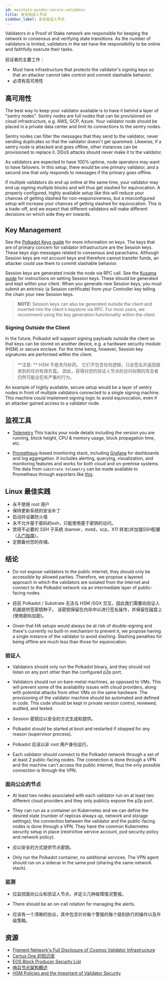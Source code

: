 ```yaml
---
id: maintain-guides-secure-validator
title: 安全验证人节点
sidebar_label: 安全验证人节点
---
```


Validators in a Proof of Stake network are responsible for keeping the network in consensus and verifying state transitions. As the number of validators is limited, validators in the set have the responsibility to be online and faithfully execute their tasks.

验证者的主要工作：

- Must have infrastructure that protects the validator's signing keys so that an attacker cannot take control and commit slashable behavior.
- 必须有高可用性

## 高可用性

The best way to keep your validator available is to have it behind a layer of "sentry nodes". Sentry nodes are full nodes that can be provisioned on cloud infrastructure, e.g. AWS, GCP, Azure. Your validator node should be placed in a private data center and limit its connections to the sentry nodes.

Sentry nodes can filter the messages that they send to the validator, never sending duplicates so that the validator doesn't get spammed. Likewise, if a sentry node is attacked and goes offline, other instances can be provisioned to replace it. DDoS attacks should never make it to the validator.

As validators are expected to have 100% uptime, node operators may want to have failovers. In this setup, there would be one primary validator, and a second one that only responds to messages if the primary goes offline.

If multiple validators do end up online at the same time, your validator may end up signing multiple blocks and will thus get slashed for equivocation. A properly configured, highly available setup like this will reduce your chances of getting slashed for non-responsiveness, but a misconfigured setup will increase your chances of getting slashed for equivocation. This is a trade-off, and we expect that different validators will make different decisions on which side they err towards.

## Key Management

See the [Polkadot Keys guide](https://wiki.polkadot.network/en/latest/polkadot/learn/keys/) for more information on keys. The keys that are of primary concern for validator infrastructure are the Session keys. These keys sign messages related to consensus and parachains. Although Session keys are _not_ account keys and therefore cannot transfer funds, an attacker could use them to commit slashable behavior.

Session keys are generated inside the node via RPC call. See the [Kusama guide](https://guide.kusama.network/en/latest/try/validate/#set-the-session-key) for instructions on setting Session keys. These should be generated and kept within your client. When you generate new Session keys, you must submit an extrinsic (a Session certificate) from your Controller key telling the chain your new Session keys.

> **NOTE:** Session keys can also be generated outside the client and inserted into the client's keystore via RPC. For most users, we recommend using the key generation functionality within the client.

### Signing Outside the Client

In the future, Polkadot will support signing payloads outside the client so that keys can be stored on another device, e.g. a hardware security module (HSM) or secure enclave. For the time being, however, Session key signatures are performed within the client.

> **注意: ** HSM 不是灵丹妙药。 它们不包含任何逻辑，只会签名并返回接收到的任何有效负载。 因此，获得对您的验证人节点的访问权限的攻击者仍然可能会犯有严重的行为。

An example of highly available, secure setup would be a layer of sentry nodes in front of multiple validators connected to a single signing machine. This machine could implement signing logic to avoid equivocation, even if an attacker gained access to a validator node.

## 监视工具

- [Telemetry](https://github.com/paritytech/substrate-telemetry) This tracks your node details including the version you are running, block height, CPU & memory usage, block propagation time, etc.

- [Prometheus](https://prometheus.io/)-based monitoring stack, including [Grafana](https://grafana.com) for dashboards and log aggregation. It includes alerting, querying, visualization, and monitoring features and works for both cloud and on-premise systems. The data from `substrate-telemetry` can be made available to Prometheus through exporters like [this](https://github.com/w3f/substrate-telemetry-exporter).

## Linux 最佳实践

- 永不使用 root 用户
- 保持更新系统的安全补丁
- 启动并设置防火墙
- 永不允许基于密码的ssh，只能使用基于密钥的访问。
- 禁用不必要的 SSH 子系统 (banner，motd，scp，X11 转发)并加强SSH配置（[入门指南](https://stribika.github.io/2015/01/04/secure-secure-shell.html)）。
- 定期备份您的存储。

## 结论

- Do not expose validators to the public internet, they should only be accessible by allowed parties. Therefore, we propose a layered approach in which the validators are isolated from the internet and connect to the Polkadot network via an intermediate layer of public-facing nodes.

- 目前 Polkadot / Substrate 无法与 HSM /SGX 交互，因此我们需要向验证人机器提供签密钥种子。 该密钥保留在内存中以进行签名操作，并保留在磁盘上(使用密码加密)。

- Given that HA setups would always be at risk of double-signing and there's currently no built-in mechanism to prevent it, we propose having a single instance of the validator to avoid slashing. Slashing penalties for being offline are much less than those for equivocation.

### 验证人

- Validators should only run the Polkadot binary, and they should not listen on any port other than the configured p2p port.

- Validators should run on bare-metal machines, as opposed to VMs. This will prevent some of the availability issues with cloud providers, along with potential attacks from other VMs on the same hardware. The provisioning of the validator machine should be automated and defined in code. This code should be kept in private version control, reviewed, audited, and tested.

- Session 密钥应以安全的方式生成和提供。

- Polkadot should be started at boot and restarted if stopped for any reason (supervisor process).

- Polkadot 应该以非 root 用户身份运行。

- Each validator should connect to the Polkadot network through a set of at least 2 public-facing nodes. The connection is done through a VPN and the machine can't access the public internet, thus the only possible connection is through the VPN.

### 面向公众的节点

- At least two nodes associated with each validator run on at least two different cloud providers and they only publicly expose the p2p port.

- They can run as a container on Kubernetes and we can define the desired state (number of replicas always up, network and storage settings); the connection between the validator and the public-facing nodes is done through a VPN. They have the common Kubernetes security setup in place (restrictive service account, pod security policy and network policy).

- 应以安全的方式提供节点密钥。

- Only run the Polkadot container, no additional services. The VPN agent should run on a sidecar in the same pod (sharing the same network stack).

### 监测

- 应监控面向公众和验证人节点，并定义几种故障情况警报。

- There should be an on-call rotation for managing the alerts.

- 应该有一个清晰的协议，其中包含针对每个警报的每个级别执行的操作以及升级策略。

## 资源

- [Figment Network's Full Disclosure of Cosmos Validator Infrastructure](https://medium.com/figment-networks/full-disclosure-figments-cosmos-validator-infrastructure-3bc707283967)
- [Certus One 的知识库](https://kb.certus.one/)
- [EOS Block Producer Security List](https://github.com/slowmist/eos-bp-nodes-security-checklist)
- [哨兵节点架构概述](https://forum.cosmos.network/t/sentry-node-architecture-overview/454)
- [HSM Policies and the Important of Validator Security](https://medium.com/loom-network/hsm-policies-and-the-importance-of-validator-security-ec8a4cc1b6f)
